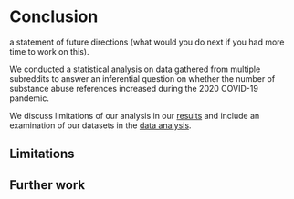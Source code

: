 # Conclusion

a statement of future directions (what would you do next if you had more time to work on this).

We conducted a statistical analysis on data gathered from multiple subreddits to answer an inferential question on whether the number of substance abuse references increased during the 2020 COVID-19 pandemic.

We discuss limitations of our analysis in our [results](results.md) and include an examination of our datasets in the [data analysis](data_analyis).

## Limitations




## Further work